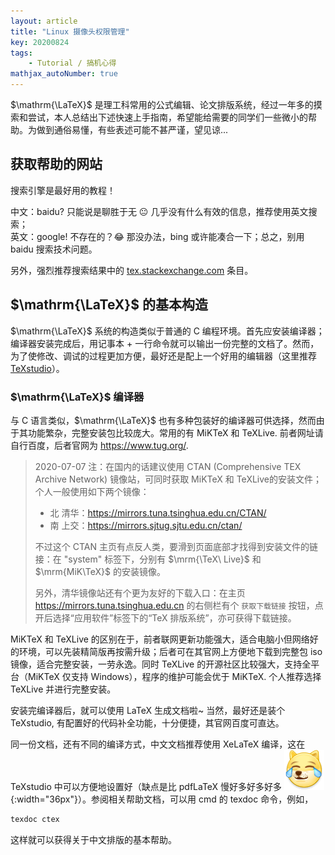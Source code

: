 ```yaml
---
layout: article
title: "Linux 摄像头权限管理"
key: 20200824
tags:
    - Tutorial / 搞机心得
mathjax_autoNumber: true
---
```


<!-- @import "../_includes/usermod/mathjax.html" -->

$\mathrm{\LaTeX}$ 是理工科常用的公式编辑、论文排版系统，经过一年多的摸索和尝试，本人总结出下述快速上手指南，希望能给需要的同学们一些微小的帮助。为做到通俗易懂，有些表述可能不甚严谨，望见谅...

<!-- more -->
## 获取帮助的网站
搜索引擎是最好用的教程！

中文：baidu? 只能说是聊胜于无 :neutral_face: 几乎没有什么有效的信息，推荐使用英文搜索；<br/>
英文：google! 不存在的？:joy: 那没办法，bing 或许能凑合一下；总之，别用 baidu 搜索技术问题。<br/>

另外，强烈推荐搜索结果中的 [tex.stackexchange.com][e9bfde0e] 条目。

  [e9bfde0e]: https://tex.stackexchange.com "超级好用！"

## $\mathrm{\LaTeX}$ 的基本构造
$\mathrm{\LaTeX}$ 系统的构造类似于普通的 C 编程环境。首先应安装编译器；编译器安装完成后，用记事本 + 一行命令就可以输出一份完整的文档了。然而，为了使修改、调试的过程更加方便，最好还是配上一个好用的编辑器（这里推荐 [TeXstudio](https://www.texstudio.org/)）。

### $\mathrm{\LaTeX}$ 编译器
与 C 语言类似，$\mathrm{\LaTeX}$ 也有多种包装好的编译器可供选择，然而由于其功能繁杂，完整安装包比较庞大。常用的有 MiKTeX 和 TeXLive. 前者网址请自行百度，后者官网为 <https://www.tug.org/>.

> 2020-07-07 注：在国内的话建议使用 CTAN (Comprehensive TEX Archive Network) 镜像站，可同时获取 MiKTeX 和 TeXLive的安装文件；个人一般使用如下两个镜像：
>
> - 北 清华：<https://mirrors.tuna.tsinghua.edu.cn/CTAN/>
> - 南 上交：<https://mirrors.sjtug.sjtu.edu.cn/ctan/>
>
> 不过这个 CTAN 主页有点反人类，要滑到页面底部才找得到安装文件的链接：在 "system" 标签下，分别有 $\mrm{\TeX\ Live}$ 和 $\mrm{MiK\TeX}$ 的安装镜像。
>
> 另外，清华镜像站还有个更为友好的下载入口：在主页 <https://mirrors.tuna.tsinghua.edu.cn> 的右侧栏有个 `获取下载链接` 按钮，点开后选择“应用软件”标签下的“TeX 排版系统”，亦可获得下载链接。

MiKTeX 和 TeXLive 的区别在于，前者联网更新功能强大，适合电脑小但网络好的环境，可以先装精简版再按需升级；后者可在其官网上方便地下载到完整包 iso 镜像，适合完整安装，一劳永逸。同时 TeXLive 的开源社区比较强大，支持全平台（MiKTeX 仅支持 Windows），程序的维护可能会优于 MiKTeX. 个人推荐选择 TeXLive 并进行完整安装。

安装完编译器后，就可以使用 LaTeX 生成文档啦~ 当然，最好还是装个 TeXstudio, 有配置好的代码补全功能，十分便捷，其官网百度可直达。

同一份文档，还有不同的编译方式，中文文档推荐使用 XeLaTeX 编译，这在 TeXstudio 中可以方便地设置好（缺点是比 pdfLaTeX 慢好多好多好多 ![ ](/assets/coolemoji/weibo_dog10.png){:width="36px"}）。参阅相关帮助文档，可以用 cmd 的 texdoc 命令，例如，

```bash
texdoc ctex
```

这样就可以获得关于中文排版的基本帮助。
